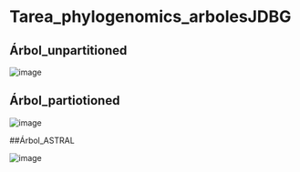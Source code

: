# Tarea_phylogenomics_arbolesJDBG
## Árbol_unpartitioned

![image](https://github.com/Espartano210/Tarea_phylogenomicsarbolesJDBG/assets/130587993/a864aec9-5c25-4b44-85c3-143134898966)
## Árbol_partiotioned

![image](https://github.com/Espartano210/Tarea_phylogenomicsarbolesJDBG/assets/130587993/e45a4ffb-c2ec-43b9-b9a7-5a867e801be6)

##Árbol_ASTRAL

![image](https://github.com/Espartano210/Tarea_phylogenomicsarbolesJDBG/assets/130587993/4a8366ef-d28a-4a55-b133-06b41ce0b30f)

